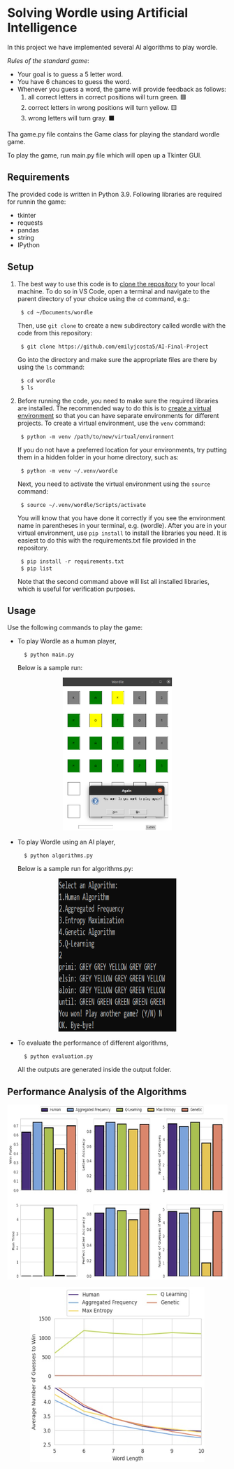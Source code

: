 # Solving Wordle using Artificial Intelligence

In this project we have implemented several AI algorithms to play wordle. 

*Rules of the standard game*:

* Your goal is to guess a 5 letter word.
* You have 6 chances to guess the word.
* Whenever you guess a word, the game will provide feedback as follows:
  1. all correct letters in correct positions will turn green. 🟩
  2. correct letters in wrong positions will turn yellow. 🟨
  3. wrong letters will turn gray. ⬛

Tha game.py file contains the Game class for playing the standard wordle game.

To play the game, run main.py file which will open up a Tkinter GUI.


## Requirements

The provided code is written in Python 3.9. Following libraries are required for runnin the game:

- tkinter
- requests
- pandas
- string
- IPython


## Setup

1. The best way to use this code is to [clone the repository](https://git-scm.com/book/en/v2/Git-Basics-Getting-a-Git-Repository) to your local machine. To do so in VS Code, open a terminal and navigate to the parent directory of your choice using the `cd` command, e.g.:

        $ cd ~/Documents/wordle

    Then, use `git clone` to create a new subdirectory called wordle with the code from this repository:

        $ git clone https://github.com/emilyjcosta5/AI-Final-Project

    Go into the directory and make sure the appropriate files are there by using the `ls` command:

        $ cd wordle
        $ ls

2. Before running the code, you need to make sure the required libraries are installed. The recommended way to do this is to [create a virtual environment](https://docs.python.org/3/library/venv.html) so that you can have separate environments for different projects. To create a virtual environment, use the `venv` command:

        $ python -m venv /path/to/new/virtual/environment

    If you do not have a preferred location for your environments, try putting them in a hidden folder in your home directory, such as:

        $ python -m venv ~/.venv/wordle

    Next, you need to activate the virtual environment using the `source` command:

        $ source ~/.venv/wordle/Scripts/activate

    You will know that you have done it correctly if you see the environment name in parentheses in your terminal, e.g. (wordle). After you are in your virtual environment, use `pip install` to install the libraries you need. It is easiest to do this with the requirements.txt file provided in the repository.

        $ pip install -r requirements.txt
        $ pip list

    Note that the second command above will list all installed libraries, which is useful for verification purposes.
    
    
 
## Usage

Use the following commands to play the game:

- To play Wordle as a human player,

        $ python main.py
        
  Below is a sample run:


<p align="center">
    <img src="https://github.com/pranavbansal04/AI-Final-Project/blob/main/Images/game_example.png?raw=true" width=250 height=350>
</p>



- To play Wordle using an AI player,

        $ python algorithms.py
        
  Below is a sample run for algorithms.py:

<p align="center">
    <img src="https://github.com/pranavbansal04/AI-Final-Project/blob/main/Images/algo_runs.png?raw=true" width=270 height=350>
</p>
  

- To evaluate the performance of different algorithms,
  
        $ python evaluation.py
  
  All the outputs are generated inside the output folder.



## Performance Analysis of the Algorithms


<p align="center">
    <img src="https://github.com/pranavbansal04/AI-Final-Project/blob/main/Images/wordle_cmp_algos.jpg?raw=true" width=600 height=400>
</p>


<p align="center">
    <img src="https://github.com/pranavbansal04/AI-Final-Project/blob/main/Images/cmp_word_length.jpg?raw=true" width=400 height=400>
</p>
